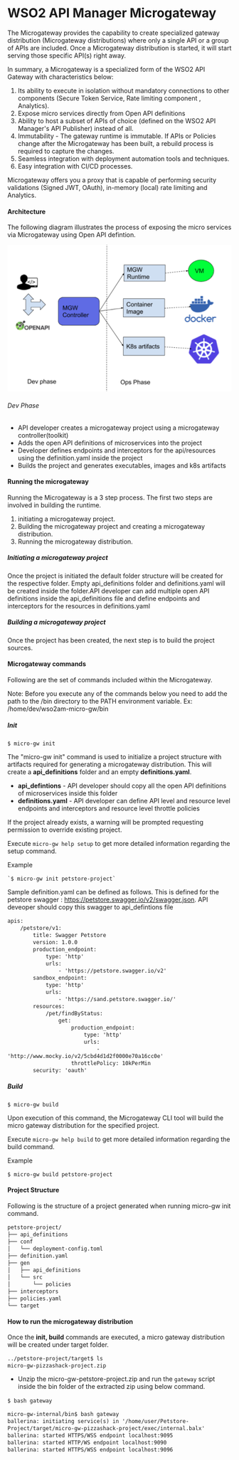 # WSO2 API Manager Microgateway

The Microgateway provides the capability to create specialized gateway distribution (Microgateway distributions) where only a single API or a group of APIs are included. Once a Microgateway distribution is started, it will start serving those specific API(s) right away.

In summary, a Microgateway is a specialized form of the WSO2 API Gateway with characteristics below:

1. Its ability to execute in isolation without mandatory connections to other components (Secure Token Service, Rate limiting component , Analytics).
1. Expose micro services directly from Open API definitions
1. Ability to host a subset of APIs of choice (defined on the WSO2 API Manager's API Publisher) instead of all.
1. Immutability - The gateway runtime is immutable. If APIs or Policies change after the Microgateway has been built, a rebuild process is required to capture the changes.
1. Seamless integration with deployment automation tools and techniques.
1. Easy integration with CI/CD processes.

Microgateway offers you a proxy that is capable of performing security validations (Signed JWT, OAuth), in-memory (local) rate limiting and Analytics.

#### Architecture

The following diagram illustrates the process of exposing the micro services via Microgateway using Open API defintion.

![Alt text](architecture-new.png?raw=true "Title")

###### Dev Phase

* API developer creates a microgateway project using a microgateway controller(toolkit)
* Adds the open API definitions of microservices into the project
* Developer defines endpoints and interceptors for the api/resources using the definition.yaml inside the project
* Builds the project and generates executables, images and k8s artifacts

#### Running the microgateway

Running the Microgateway is a 3 step process. The first two steps are involved in building the runtime.

 1. initiating a microgateway project.
 1. Building the microgateway project and creating a microgateway distribution.
 1. Running the microgateway distribution.

##### Initiating  a microgateway project

Once the project is initiated the default folder structure will be created for the respective folder.
Empty api_definitions folder and definitions.yaml will be created inside the folder.API developer can add multiple open API definitions inside the
api_definitions file and define endpoints and interceptors for the resources in definitions.yaml


##### Building a microgateway project

Once the project has been created, the next step is to build the project sources.

#### Microgateway commands

Following are the set of commands included within the Microgateway.

Note: Before you execute any of the commands below you need to add the path to the <micro-gw-home>/bin directory to the PATH environment variable. Ex: /home/dev/wso2am-micro-gw/bin

##### Init

`$ micro-gw init`

The "micro-gw init" command is used to initialize a project structure with artifacts required for generating a microgateway
distribution. This will create a **api_definitions**  folder and an empty **definitions.yaml**.

* **api_defintions** - API developer should copy all the open API definitions of microservices inside this folder
* **definitions.yaml** - API developer can define API level and resource level endpoints and interceptors and  resource level throttle policies

If the project already exists, a warning will be prompted requesting permission to override existing project.

Execute `micro-gw help setup` to get more detailed information regarding the setup command.

Example


    `$ micro-gw init petstore-project`


Sample definition.yaml can be defined as follows. This is defined for the petstore swagger : https://petstore.swagger.io/v2/swagger.json. API deveoper should copy this swagger to api_defintions file


```
apis:
    /petstore/v1:
        title: Swagger Petstore
        version: 1.0.0
        production_endpoint:
            type: 'http'
            urls:
                - 'https://petstore.swagger.io/v2'
        sandbox_endpoint:
            type: 'http'
            urls:
                - 'https://sand.petstore.swagger.io/'
        resources:
            /pet/findByStatus:
                get:
                    production_endpoint:
                        type: 'http'
                        urls:
                            - 'http://www.mocky.io/v2/5cbd4d1d2f0000e70a16cc0e'
                    throttlePolicy: 10kPerMin
        security: 'oauth'

```


##### Build

`$ micro-gw build`

Upon execution of this command, the Microgateway CLI tool will build the micro gateway distribution for the specified project.

Execute `micro-gw help build` to get more detailed information regarding the build command.

Example

	$ micro-gw build petstore-project

#### Project Structure

Following is the structure of a project generated when running micro-gw init command.

```
petstore-project/
├── api_definitions
├── conf
│   └── deployment-config.toml
├── definition.yaml
├── gen
│   ├── api_definitions
│   └── src
│       └── policies
├── interceptors
├── policies.yaml
└── target

```


#### How to run the microgateway distribution

Once the **init, build** commands are executed, a micro gateway distribution will be created under target folder.

```
../petstore-project/target$ ls
micro-gw-pizzashack-project.zip
```

* Unzip the micro-gw-petstore-project.zip and run the `gateway` script inside the bin folder of the extracted zip using below command.

`$ bash gateway `

```
micro-gw-internal/bin$ bash gateway
ballerina: initiating service(s) in '/home/user/Petstore-Project/target/micro-gw-pizzashack-project/exec/internal.balx'
ballerina: started HTTPS/WSS endpoint localhost:9095
ballerina: started HTTP/WS endpoint localhost:9090
ballerina: started HTTPS/WSS endpoint localhost:9096
```
